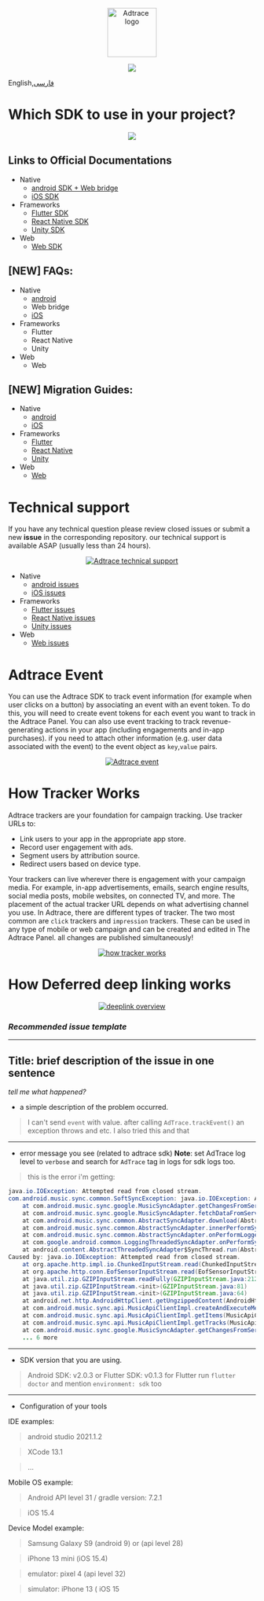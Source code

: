 <p align="center"><a href="https://adtrace.io" target="_blank" rel="noopener noreferrer"><img width="100" src="https://adtrace.io/fa/wp-content/uploads/2020/09/cropped-logo-sign-07-1.png" alt="Adtrace logo"></a></p>  
<p align="center">  
  <a href='https://opensource.org/licenses/MIT'><img src='https://img.shields.io/badge/License-MIT-green.svg'></a>  
</p>

English,[فارسی](./README_PERSIAN.md)

# Which SDK to use in your project?

<p align="center">
<a href="https://adtrace.io" target="_blank" rel="noopener noreferrer">
<img src="./files/sdk_en.jpg" height="alt="Which Adtrace SDK to use in my project">
</a></p>  


## Links to Official Documentations

- Native
     - [android SDK + Web bridge](https://github.com/adtrace/adtrace_sdk_android)
     - [iOS SDK](https://github.com/adtrace/adtrace_sdk_iOS)
- Frameworks
     - [Flutter SDK](https://github.com/adtrace/adtrace_sdk_flutter)
     - [React Native SDK](https://github.com/adtrace/adtrace_sdk_react_native)
     - [Unity SDK](https://github.com/adtrace/adtrace_sdk_unity)
- Web
  - [Web SDK](https://github.com/adtrace/adtrace_sdk_web)

## [NEW] FAQs:
- Native
     - [android](./FAQs/android-native-faq.md)
     - Web bridge
     - [iOS](./FAQs/ios-native-faq.md)
- Frameworks
     - Flutter
     - React Native
     - Unity
- Web
  - Web

## [NEW] Migration Guides:
- Native
     - [android](./MigrationGuides/android.md)
     - [iOS](./MigrationGuides/ios.md)
- Frameworks
     - [Flutter](./MigrationGuides/flutter.md)
     - [React Native](./MigrationGuides/reactnative.md)
     - [Unity](./MigrationGuides/unity.md)
- Web
  - [Web](./MigrationGuides/web.md)


# **Technical support**
If you have any technical question please review closed issues or submit a new **issue** in the corresponding repository. our technical support is available ASAP (usually less than 24 hours).
<p align="center">
<a href="https://adtrace.io" target="_blank" rel="noopener noreferrer">
<img src="./files/debug_en.jpg" alt="Adtrace technical support">
</a></p>


- Native
     - [android issues](https://github.com/adtrace/adtrace_sdk_android/issues)
     - [iOS issues](https://github.com/adtrace/adtrace_sdk_iOS/issues)
- Frameworks
     - [Flutter issues](https://github.com/adtrace/adtrace_sdk_flutter/issues)
     - [React Native issues](https://github.com/adtrace/adtrace_sdk_react_native/issues)
     - [Unity issues](https://github.com/adtrace/adtrace_sdk_unity/issues)
- Web
  - [Web issues](https://github.com/adtrace/adtrace_sdk_web/issues)
  

# Adtrace Event 
You can use the Adtrace SDK to track event information (for example when user clicks on a button) by associating an event with an event token. To do this, you will need to create event tokens for each event you want to track in the Adtrace Panel.
You can also use event tracking to track revenue-generating actions in your app (including engagements and in-app purchases). if you need to attach other information (e.g. user data associated with the event) to the event object as `key`,`value` pairs.
<p align="center">
<a href="https://adtrace.io" target="_blank" rel="noopener noreferrer">
<img src="./files/event_en.jpg" alt="Adtrace event">
</a></p>


# How Tracker Works
Adtrace trackers are your foundation for campaign tracking. Use tracker URLs to:
-  Link users to your app in the appropriate app store.
-  Record user engagement with ads.
-  Segment users by attribution source.
-  Redirect users based on device type.

Your trackers can live wherever there is engagement with your campaign media. For example, in-app advertisements, emails, search engine results, social media posts, mobile websites, on connected TV, and more. The placement of the actual tracker URL depends on what advertising channel you use. In Adtrace, there are different types of tracker. The two most common are `click` trackers and `impression` trackers. These can be used in any type of mobile or web campaign and can be created and edited in The Adtrace Panel. all changes are published simultaneously!
<p align="center">
<a href="https://adtrace.io" target="_blank" rel="noopener noreferrer">
<img src="./files/tracker_en.jpg" alt="how tracker works">
</a></p>


# How Deferred deep linking works

<p align="center">
<a href="https://adtrace.io" target="_blank" rel="noopener noreferrer">
<img src="./files/deeplink_en.jpg" alt="deeplink overview">
</a></p>


### ***Recommended issue template***
---
**Title**:  brief description of the issue in one sentence
----
*tell me what happened?*

- a simple description of the problem occurred.

> I can't send `event` with value. after calling `AdTrace.trackEvent()` an exception throws and etc.
> I also tried this and that
---
- error message you see (related to adtrace sdk)
**Note**: set AdTrace log level to `verbose` and search for `AdTrace` tag in logs for sdk logs too.
> this is the error i'm getting:
```java
java.io.IOException: Attempted read from closed stream.
com.android.music.sync.common.SoftSyncException: java.io.IOException: Attempted read from closed stream.
    at com.android.music.sync.google.MusicSyncAdapter.getChangesFromServerAsDom(MusicSyncAdapter.java:545)
    at com.android.music.sync.google.MusicSyncAdapter.fetchDataFromServer(MusicSyncAdapter.java:488)
    at com.android.music.sync.common.AbstractSyncAdapter.download(AbstractSyncAdapter.java:417)
    at com.android.music.sync.common.AbstractSyncAdapter.innerPerformSync(AbstractSyncAdapter.java:313)
    at com.android.music.sync.common.AbstractSyncAdapter.onPerformLoggedSync(AbstractSyncAdapter.java:243)
    at com.google.android.common.LoggingThreadedSyncAdapter.onPerformSync(LoggingThreadedSyncAdapter.java:33)
    at android.content.AbstractThreadedSyncAdapter$SyncThread.run(AbstractThreadedSyncAdapter.java:164)
Caused by: java.io.IOException: Attempted read from closed stream.
    at org.apache.http.impl.io.ChunkedInputStream.read(ChunkedInputStream.java:148)
    at org.apache.http.conn.EofSensorInputStream.read(EofSensorInputStream.java:159)
    at java.util.zip.GZIPInputStream.readFully(GZIPInputStream.java:212)
    at java.util.zip.GZIPInputStream.<init>(GZIPInputStream.java:81)
    at java.util.zip.GZIPInputStream.<init>(GZIPInputStream.java:64)
    at android.net.http.AndroidHttpClient.getUngzippedContent(AndroidHttpClient.java:218)
    at com.android.music.sync.api.MusicApiClientImpl.createAndExecuteMethod(MusicApiClientImpl.java:312)
    at com.android.music.sync.api.MusicApiClientImpl.getItems(MusicApiClientImpl.java:588)
    at com.android.music.sync.api.MusicApiClientImpl.getTracks(MusicApiClientImpl.java:638)
    at com.android.music.sync.google.MusicSyncAdapter.getChangesFromServerAsDom(MusicSyncAdapter.java:512)
    ... 6 more
```
---

- SDK version that you are using.
> Android SDK: v2.0.3 or Flutter SDK: v0.1.3 
for Flutter run `flutter doctor` and mention `environment: sdk` too
---

- Configuration of your tools

IDE examples:

> android studio 2021.1.2

> XCode 13.1

> ...

Mobile OS example:

> Android API level 31 / gradle version: 7.2.1

> iOS 15.4

Device Model example:

> Samsung Galaxy S9 (android 9) or (api level 28)

> iPhone 13 mini (iOS 15.4)

> emulator: pixel 4 (api level 32)

> simulator: iPhone 13 ( iOS 15
